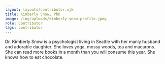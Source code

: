 ```yaml
---
layout: layouts/contributor.njk
title: Kimberly Snow, PhD
image: /img/uploads/kimberly-snow-profile.jpeg
role: Contributor
tags: contributor
---
```

Dr. Kimberly Snow is a psychologist living in Seattle with her manly husband and adorable daughter.  She loves yoga, mossy woods, tea and macarons. She can read more books in a month than you will consume this year. She knows how to eat chocolate.